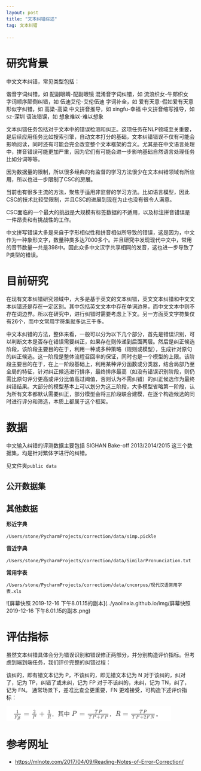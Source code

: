 ```yaml
---
layout: post
title: "文本纠错综述"
tag: 文本纠错

---
```


# **研究背景**

中文文本纠错，常见类型包括：

谐音字词纠错，如 配副眼睛-配副眼镜
混淆音字词纠错，如 流浪织女-牛郎织女
字词顺序颠倒纠错，如 伍迪艾伦-艾伦伍迪
字词补全，如 爱有天意-假如爱有天意
形似字纠错，如 高梁-高粱
中文拼音推导，如 xingfu-幸福
中文拼音缩写推导，如 sz-深圳
语法错误，如 想象难以-难以想象

文本纠错任务包括对于文本中的错误检测和纠正。这项任务在NLP领域至关重要，是后续应用任务比如搜索引擎，自动文本打分的基础，文本纠错错误不仅有可能会影响阅读，同时还有可能会完全改变整个文本框架的含义。尤其是在中文语言处理中，拼音错误可能更加严重，因为它们有可能会进一步影响基础自然语言处理任务比如分词等等。

因为数据量的限制，所以很多经典的有监督的学习方法很少在文本纠错领域有所应用，所以也进一步限制了CSC的房展。

当前也有很多主流的方法，聚焦于适用非监督的学习方法。比如语言模型，因此CSC的技术比较受限制，并且CSC的进展到现在为止也没有很令人满意。



CSC面临的一个最大的挑战是大规模有标签数据的不适用，以及标注拼音错误是一件昂贵和有挑战性的工作。

中文拼写错误大多是来自于字形相似性和拼音相似所导致的错误，这是因为，中文作为一种象形文字，数量种类多达7000多个。并且研究中发现现代中文中，常用的音节数量一共是398中。因此众多中文汉字共享相同的发音，这也进一步导致了P类型的错误。



# **目前研究**

在现有文本纠错研究领域中，大多是基于英文的文本纠错，英文文本纠错和中文文本纠错还是存在一定区别。其中包括英文文本中存在单词边界，而中文文本中则不存在词边界。所以在研究中，进行纠错时需要考虑上下文。另一方面英文字符集仅有26个，而中文常用字符集就多达三千多。

中文本纠错的方法，整体来看，一般可以分为以下几个部分，首先是错误识别，可以判断文本是否存在错误需要纠正，如果存在则传递到后面两层。然后是纠正候选阶段，该阶段主要目的在于，利用一种或多种策略（规则或模型），生成针对原句的纠正候选。这一阶段是整体流程召回率的保证，同时也是一个模型的上限。该阶段主要目的在于，在上一阶段基础上，利用某种评分函数或分类器，结合局部乃至全局的特征，针对纠正候选进行排序，最终排序最高（如没有错误识别阶段，则仍需比原句评分更高或评分比值高过阈值，否则认为不需纠错）的纠正候选作为最终纠错结果。大部分的模型基本上可以划分为这三阶段，大多模型省略第一阶段，认为所有文本都默认需要纠正，部分模型会将三阶段联合建模，在逐个构造候选的同时进行评分和筛选，本质上都属于这个框架。


# **数据**

中文输入纠错的评测数据主要包括 SIGHAN Bake-off 2013/2014/2015 这三个数据集，均是针对繁体字进行的纠错。

见文件夹`public data`

## **公开数据集**



## **其他数据**

**形近字典**

`/Users/stone/PycharmProjects/correction/data/simp.pickle`

**音近字典**

`/Users/stone/PycharmProjects/correction/data/SimilarPronunciation.txt`

**常用字表**

`/Users/stone/PycharmProjects/correction/data/cncorpus/现代汉语常用字表.xls`



![屏幕快照 2019-12-16 下午8.01.15的副本](../yaolinxia.github.io/img/屏幕快照 2019-12-16 下午8.01.15的副本.png)

# **评估指标**

虽然文本纠错具体会分为错误识别和错误修正两部分，并分别构造评价指标。但考虑到端到端任务，我们评价完整的纠错过程：

该纠的，即有错文本记为 P，不该纠的，即无错文本记为 N
对于该纠的，纠对了，记为 TP，纠错了或未纠，记为 FP
对于不该纠的，未纠，记为 TN，纠了，记为 FN。
通常场景下，差准比查全更重要，FN 更难接受，可构造下述评价指标：

![image-20191107200136275](../image-20191107200136275.png)



# **参考网址**

- <https://mlnote.com/2017/04/09/Reading-Notes-of-Error-Correction/>



